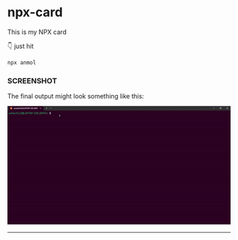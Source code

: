 # npx-card

This is my NPX card

👇 just hit 
```bash
npx anmol
```

### SCREENSHOT

The final output might look something like this:

![image](https://github.com/achechi15/npx-card/blob/main/demo.gif)

<hr />
